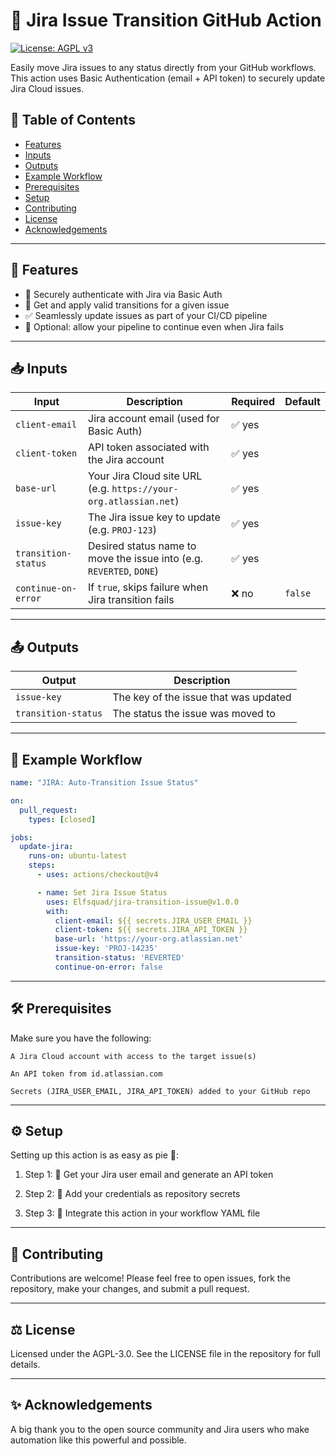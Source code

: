 # 🚀 Jira Issue Transition GitHub Action

[![License: AGPL v3](https://img.shields.io/badge/license-AGPL--3.0-blue.svg)](https://www.gnu.org/licenses/agpl-3.0)

Easily move Jira issues to any status directly from your GitHub workflows.  
This action uses Basic Authentication (email + API token) to securely update Jira Cloud issues.

## 📑 Table of Contents

- [Features](#features)  
- [Inputs](#inputs)  
- [Outputs](#outputs)  
- [Example Workflow](#example-workflow)  
- [Prerequisites](#prerequisites)  
- [Setup](#setup)  
- [Contributing](#contributing)  
- [License](#license)  
- [Acknowledgements](#acknowledgements)  

---

## 🌟 Features <!-- link: #features -->

- 🔐 Securely authenticate with Jira via Basic Auth  
- 🔁 Get and apply valid transitions for a given issue  
- ✅ Seamlessly update issues as part of your CI/CD pipeline  
- 🚧 Optional: allow your pipeline to continue even when Jira fails   

---

## 📥 Inputs <!-- link: #inputs -->

| Input               | Description                                                                                     | Required | Default |
|---------------------|-------------------------------------------------------------------------------------------------|----------|---------|
| `client-email`      | Jira account email (used for Basic Auth)                                                        | ✅ yes   |         |
| `client-token`      | API token associated with the Jira account                                                      | ✅ yes   |         |
| `base-url`          | Your Jira Cloud site URL (e.g. `https://your-org.atlassian.net`)                                | ✅ yes   |         |
| `issue-key`         | The Jira issue key to update (e.g. `PROJ-123`)                                                  | ✅ yes   |         |
| `transition-status` | Desired status name to move the issue into (e.g. `REVERTED`, `DONE`)                           | ✅ yes   |         |
| `continue-on-error` | If `true`, skips failure when Jira transition fails                                             | ❌ no    | `false` |

---

## 📤 Outputs <!-- link: #outputs -->

| Output              | Description                                        |
|---------------------|----------------------------------------------------|
| `issue-key`         | The key of the issue that was updated              |
| `transition-status` | The status the issue was moved to                  |

---

## 🧪 Example Workflow <!-- link: #example-workflow -->

```yaml
name: "JIRA: Auto-Transition Issue Status"

on:
  pull_request:
    types: [closed]

jobs:
  update-jira:
    runs-on: ubuntu-latest
    steps:
      - uses: actions/checkout@v4

      - name: Set Jira Issue Status
        uses: Elfsquad/jira-transition-issue@v1.0.0
        with:
          client-email: ${{ secrets.JIRA_USER_EMAIL }}
          client-token: ${{ secrets.JIRA_API_TOKEN }}
          base-url: 'https://your-org.atlassian.net'
          issue-key: 'PROJ-14235'
          transition-status: 'REVERTED'
          continue-on-error: false
```

---

## 🛠 Prerequisites <!-- link: #prerequisites -->

Make sure you have the following:

    A Jira Cloud account with access to the target issue(s)

    An API token from id.atlassian.com

    Secrets (JIRA_USER_EMAIL, JIRA_API_TOKEN) added to your GitHub repo


---

## ⚙️ Setup <!-- link : #setup -->

Setting up this action is as easy as pie 🍰:

1. Step 1: 🔑 Get your Jira user email and generate an API token

2. Step 2: 🔐 Add your credentials as repository secrets

3. Step 3: 📄 Integrate this action in your workflow YAML file

---

## 🤝 Contributing <!-- link: #contributing -->

Contributions are welcome! Please feel free to open issues, fork the repository, make your changes, and submit a pull request.

---

## ⚖️ License <!-- link: #license -->

Licensed under the AGPL-3.0. See the LICENSE file in the repository for full details.

---

## ✨ Acknowledgements <!-- link: #acknowledgements -->

A big thank you to the open source community and Jira users who make automation like this powerful and possible.
